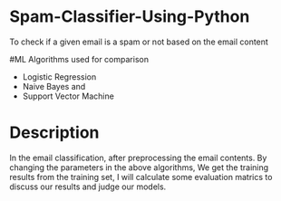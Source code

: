 # Spam-Classifier-Using-Python
To check if a given email is a spam or not based on the email content

#ML Algorithms used for comparison
- Logistic Regression
- Naive Bayes and 
- Support Vector Machine

# Description
In the email classification, after preprocessing the email contents. By changing the parameters in the above algorithms, We get the training results from the training set, I will calculate some evaluation matrics to discuss our results and judge our models.
